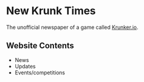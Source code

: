 # New Krunk Times 
The unofficial newspaper of a game called [Krunker.io](https://krunker.io/).

## Website Contents
- News
- Updates
- Events/competitions
